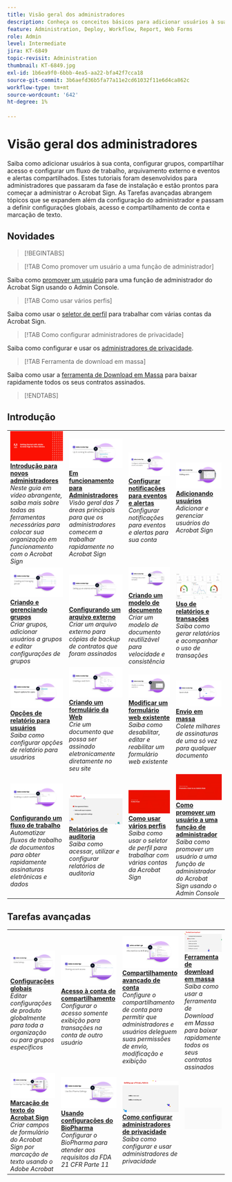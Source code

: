 ```yaml
---
title: Visão geral dos administradores
description: Conheça os conceitos básicos para adicionar usuários à sua conta, configurar grupos, compartilhar acesso e configurar um fluxo de trabalho, arquivamento externo e eventos e alertas compartilhados
feature: Administration, Deploy, Workflow, Report, Web Forms
role: Admin
level: Intermediate
jira: KT-6849
topic-revisit: Administration
thumbnail: KT-6849.jpg
exl-id: 1b6ea9f0-6bbb-4ea5-aa22-bfa42f7cca18
source-git-commit: 3b6aefd36b5fa77a11e2cd61032f11e6d4ca862c
workflow-type: tm+mt
source-wordcount: '642'
ht-degree: 1%

---
```


# Visão geral dos administradores

Saiba como adicionar usuários à sua conta, configurar grupos, compartilhar acesso e configurar um fluxo de trabalho, arquivamento externo e eventos e alertas compartilhados. Estes tutoriais foram desenvolvidos para administradores que passaram da fase de instalação e estão prontos para começar a administrar o Acrobat Sign. As Tarefas avançadas abrangem tópicos que se expandem além da configuração do administrador e passam a definir configurações globais, acesso e compartilhamento de conta e marcação de texto.

## Novidades

>[!BEGINTABS]

>[!TAB Como promover um usuário a uma função de administrador]

Saiba como [promover um usuário](promote-admin.md) para uma função de administrador do Acrobat Sign usando o Admin Console.

>[!TAB Como usar vários perfis]

Saiba como usar o [seletor de perfil](multiple-profiles.md) para trabalhar com várias contas da Acrobat Sign.

>[!TAB Como configurar administradores de privacidade]

Saiba como configurar e usar os [administradores de privacidade](privacy.md).

>[!TAB Ferramenta de download em massa]

Saiba como usar a [ferramenta de Download em Massa](bulk-download-tool.md) para baixar rapidamente todos os seus contratos assinados.

>[!ENDTABS]

## Introdução

<table style="table-layout:fixed">
<tr>
  <td>
    <a href="get-started-admin.md">
      <img alt="Introdução para novos administradores" src="../assets/Gettingstartedadmin_1280.png" />
    </a>
    <div>
    <a href="get-started-admin.md"><strong>Introdução para novos administradores</strong></a>
    </div>
    <em>Neste guia em vídeo abrangente, saiba mais sobre todas as ferramentas necessárias para colocar sua organização em funcionamento com o Acrobat Sign</em>
    <br>
  </td>
  <td>
    <a href="up-and-running-admin.md">
      <img alt="Em &amp; execução para administradores" src="../assets/Up-Running.png" />
    </a>
    <div>
    <a href="up-and-running-admin.md"><strong>Em funcionamento para Administradores</strong></a>
    </div>
    <em>Visão geral das 7 áreas principais para que os administradores comecem a trabalhar rapidamente no Acrobat Sign</em>
    <br>
  </td>
  <td>
    <a href="set-up-shared-events-and-alert.md">
      <img alt="Configuração de alertas e eventos compartilhados" src="../assets/Notifications_1280.png" />
    </a>
    <div>
    <a href="set-up-shared-events-and-alert.md"><strong>Configurar notificações para eventos e alertas</strong></a>
    </div>
    <em>Configurar notificações para eventos e alertas para sua conta</em>
    <br>
  </td>
  <td>
    <a href="add-users-to-your-account.md">
      <img alt="Adicionar usuários" src="../assets/Adding-Users.png" />
    </a>
    <div>
    <a href="add-users-to-your-account.md"><strong>Adicionando usuários</strong></a>
    </div>
    <em>Adicionar e gerenciar usuários do Acrobat Sign</em>
    <br>
  </td>
</tr>
<tr>
 <td>
    <a href="create-and-manage-groups.md">
      <img alt="Criando e Gerenciando Grupos" src="../assets/Creating-Groups.png" />
    </a>
    <div>
    <a href="create-and-manage-groups.md"><strong>Criando e gerenciando grupos</strong></a>
    </div>
    <em>Criar grupos, adicionar usuários a grupos e editar configurações de grupos</em>
    <br>
  </td>
  <td>
    <a href="set-up-your-external-archive.md">
      <img alt="Configurando um arquivamento externo" src="../assets/ExternalArchive.png" />
    </a>
    <div>
    <a href="set-up-your-external-archive.md"><strong>Configurando um arquivo externo</strong></a>
    </div>
    <em>Criar um arquivo externo para cópias de backup de contratos que foram assinados</em>
    <br>
  </td>
  <td>
    <a href="../sign-advanced-users/create-a-template.md">
      <img alt="Criação de um modelo de documento" src="../assets/Template.png" />
    </a>
    <div>
    <a href="../sign-advanced-users/create-a-template.md"><strong>Criando um modelo de documento</strong></a>
    </div>
    <em>Criar um modelo de documento reutilizável para velocidade e consistência</em>
    <br>
  </td>
  <td>
    <a href="../sign-advanced-users/creating-a-report.md">
      <img alt="Emissão de relatórios e uso de transações" src="../assets/reporting.png" />
    </a>
    <div>
    <a href="../sign-advanced-users/creating-a-report.md"><strong>Uso de relatórios e transações</strong></a>
    </div>
    <em>Saiba como gerar relatórios e acompanhar o uso de transações</em>
    <br>
  </td>
</tr>
<tr>
  <td>
    <a href="report-options.md">
      <img alt="Opções de relatório para usuários" src="../assets/report-options.png" />
    </a>
    <div>
    <a href="report-options.md"><strong>Opções de relatório para usuários</strong></a>
    </div>
    <em>Saiba como configurar opções de relatório para usuários</em>
    <br>
  </td>
  <td>
    <a href="../sign-advanced-users/webform.md">
      <img alt="Criar um formulário da Web" src="../assets/Webform.png" />
    </a>
    <div>
    <a href="../sign-advanced-users/webform.md"><strong>Criando um formulário da Web</strong></a>
    </div>
    <em>Crie um documento que possa ser assinado eletronicamente diretamente no seu site</em>
    <br>
  </td>
  <td>
    <a href="../sign-advanced-users/modify-webform.md">
      <img alt="Modificar um formulário web existente" src="../assets/Modifywebform.png" />
    </a>
    <div>
    <a href="../sign-advanced-users/modify-webform.md"><strong>Modificar um formulário web existente</strong></a>
    </div>
    <em>Saiba como desabilitar, editar e reabilitar um formulário web existente</em>
    <br>
  </td>
  <td>
    <a href="../sign-advanced-users/megasign.md">
      <img alt="Envio em massa" src="../assets/send-in-bulk.png" />
    </a>
    <div>
    <a href="../sign-advanced-users/megasign.md"><strong>Envio em massa</strong></a>
    </div>
    <em>Colete milhares de assinaturas de uma só vez para qualquer documento</em>
    <br>
  </td>
</tr>
<tr>
  <td>
    <a href="building-a-custom-workflow.md">
      <img alt="Configurando um Workflow" src="../assets/BuildingWorkflow.png" />
    </a>
    <div>
    <a href="building-a-custom-workflow.md"><strong>Configurando um fluxo de trabalho</strong></a>
    </div>
    <em>Automatizar fluxos de trabalho de documentos para obter rapidamente assinaturas eletrônicas e dados</em>
    <br>
  </td>
  <td>
    <a href="audit-reports.md">
      <img alt="Relatórios de auditoria" src="../assets/audit-reports-configure.png" />
    </a>
    <div>
    <a href="audit-reports.md"><strong>Relatórios de auditoria</strong></a>
    </div>
    <em>Saiba como acessar, utilizar e configurar relatórios de auditoria</em>
    <br>
  </td>
  <td>
    <a href="multiple-profiles.md">
      <img alt="Como usar vários perfis" src="../assets/multiple-profiles.png" />
    </a>
    <div>
    <a href="multiple-profiles.md"><strong>Como usar vários perfis</strong></a>
    </div>
    <em>Saiba como usar o seletor de perfil para trabalhar com várias contas da Acrobat Sign</em>
    <br>
  </td>
  <td>
    <a href="promote-admin.md">
      <img alt="Como promover um usuário a uma função de administrador" src="../assets/promote-admin.png" />
    </a>
    <div>
    <a href="promote-admin.md"><strong>Como promover um usuário a uma função de administrador</strong></a>
    </div>
    <em>Saiba como promover um usuário a uma função de administrador do Acrobat Sign usando o Admin Console</em>
    <br>
  </td>
</table>

## Tarefas avançadas

<table style="table-layout:fixed">
<tr>
  <td>
    <a href="learn-about-global-settings.md">
      <img alt="Configurações globais" src="../assets/GlobalSettings_1280.png">
    </a>
    <div>
    <a href="learn-about-global-settings.md"><strong>Configurações globais</strong></a>
    </div>
    <em>Editar configurações de produto globalmente para toda a organização ou para grupos específicos</em>
    <br>
  </td>
  <td>
    <a href="share-account-access.md">
      <img alt="Acesso à conta de compartilhamento" src="../assets/SharingAccess.png" />
    </a>  
    <div>
    <a href="share-account-access.md"><strong>Acesso à conta de compartilhamento</strong></a>
    </div>
    <em>Configurar o acesso somente exibição para transações na conta de outro usuário</em>
    <br>
  </td>
  <td>
    <a href="advanced-account-sharing.md">
      <img alt="Compartilhamento avançado de conta" src="../assets/AdvancedSharing_1280.png" />
    </a>
    <div>
    <a href="advanced-account-sharing.md"><strong>Compartilhamento avançado de conta</strong></a>
    </div>
    <em>Configure o compartilhamento de conta para permitir que administradores e usuários deleguem suas permissões de envio, modificação e exibição</em>
    <br>
  </td>
  <td>
    <a href="bulk-download-tool.md">
      <img alt="Ferramenta Download em massa" src="../assets/bulk-download-tool.png" />
    </a>
    <div>
    <a href="bulk-download-tool.md"><strong>Ferramenta de download em massa</strong></a>
    </div>
    <em>Saiba como usar a ferramenta de Download em Massa para baixar rapidamente todos os seus contratos assinados</em>
    <br>
  </td> 
</tr>
<tr>
   <td>
     <a href="../sign-advanced-users/adobe-sign-text-tagging.md">
      <img alt="Marcação de texto do Acrobat Sign" src="../assets/Text-Tagging.png" />
    </a>
    <div>
    <a href="../sign-advanced-users/adobe-sign-text-tagging.md"><strong>Marcação de texto do Acrobat Sign</strong></a>
    <div>
    <em>Criar campos de formulário do Acrobat Sign por marcação de texto usando o Adobe Acrobat</em>
    <br>
  </td>
  <td>
    <a href="use-bio-pharma-settings.md">
      <img alt="Usar configurações do BioPharma" src="../assets/Bio_1280.png" />
    </a>
    <div>
    <a href="use-bio-pharma-settings.md"><strong>Usando configurações do BioPharma</strong></a>
    </div>
    <em>Configurar o BioPharma para atender aos requisitos da FDA 21 CFR Parte 11</em>
    <br>
  </td>
  <td>
    <a href="privacy.md">
      <img alt="Como configurar o administrador de privacidade" src="../assets/privacy.png" />
    </a>
    <div>
    <a href="privacy.md"><strong>Como configurar administradores de privacidade</strong></a>
    </div>
    <em>Saiba como configurar e usar administradores de privacidade</em>
    <br>
  </td>
  <td>
    <img alt="Espaçador" src="../assets/Grayspacer.png" />
    <div>
    <br>
  </td>
</tr>
</table>
